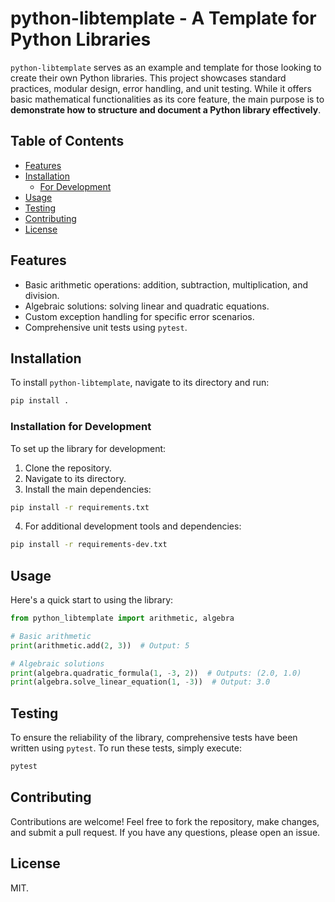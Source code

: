 # python-libtemplate - A Template for Python Libraries

`python-libtemplate` serves as an example and template for those looking to create their own Python libraries. This project showcases standard practices, modular design, error handling, and unit testing. While it offers basic mathematical functionalities as its core feature, the main purpose is to **demonstrate how to structure and document a Python library effectively**.

## Table of Contents

- [Features](#features)
- [Installation](#installation)
  - [For Development](#installation-for-development)
- [Usage](#usage)
- [Testing](#testing)
- [Contributing](#contributing)
- [License](#license)

## Features

- Basic arithmetic operations: addition, subtraction, multiplication, and division.
- Algebraic solutions: solving linear and quadratic equations.
- Custom exception handling for specific error scenarios.
- Comprehensive unit tests using `pytest`.

## Installation

To install `python-libtemplate`, navigate to its directory and run:

```bash
pip install .
```

### Installation for Development

To set up the library for development:

1. Clone the repository.
2. Navigate to its directory.
3. Install the main dependencies:

```bash
pip install -r requirements.txt
```

4. For additional development tools and dependencies:

```bash
pip install -r requirements-dev.txt
```

## Usage

Here's a quick start to using the library:

```python
from python_libtemplate import arithmetic, algebra

# Basic arithmetic
print(arithmetic.add(2, 3))  # Output: 5

# Algebraic solutions
print(algebra.quadratic_formula(1, -3, 2))  # Outputs: (2.0, 1.0)
print(algebra.solve_linear_equation(1, -3))  # Output: 3.0
```

## Testing

To ensure the reliability of the library, comprehensive tests have been written using `pytest`. To run these tests, simply execute:

```bash
pytest
```

## Contributing

Contributions are welcome! Feel free to fork the repository, make changes, and submit a pull request. If you have any questions, please open an issue.

## License

MIT.
